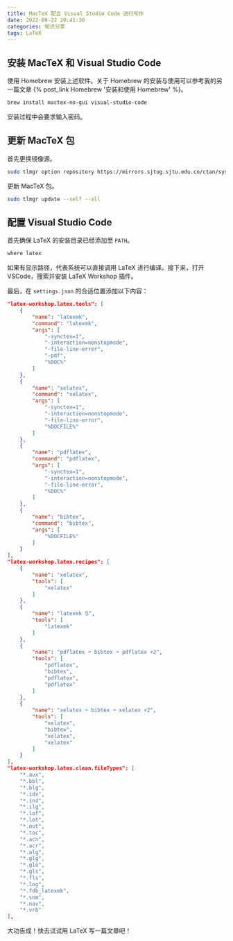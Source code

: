 ```yaml
---
title: MacTeX 配合 Visual Studio Code 进行写作
date: 2022-09-22 20:41:30
categories: 知识分享
tags: LaTeX
---
```



## 安装 MacTeX 和 Visual Studio Code

使用 Homebrew 安装上述软件。关于 Homebrew 的安装与使用可以参考我的另一篇文章 {% post_link Homebrew '安装和使用 Homebrew' %}。

```sh
brew install mactex-no-gui visual-studio-code
```

安装过程中会要求输入密码。

## 更新 MacTeX 包

首先更换镜像源。

```sh
sudo tlmgr option repository https://mirrors.sjtug.sjtu.edu.cn/ctan/systems/texlive/tlnet
```

更新 MacTeX 包。

```sh
sudo tlmgr update --self --all
```

## 配置 Visual Studio Code

首先确保 LaTeX 的安装目录已经添加至 `PATH`。

```sh
where latex
```

如果有显示路径，代表系统可以直接调用 LaTeX 进行编译。接下来，打开 VSCode，搜索并安装 LaTeX Workshop 插件。

最后，在 `settings.json` 的合适位置添加以下内容：

```json
"latex-workshop.latex.tools": [
	{
		"name": "latexmk",
		"command": "latexmk",
		"args": [
			"-synctex=1",
			"-interaction=nonstopmode",
			"-file-line-error",
			"-pdf",
			"%DOC%"
		]
	},
	{
		"name": "xelatex",
		"command": "xelatex",
		"args": [
			"-synctex=1",
			"-interaction=nonstopmode",
			"-file-line-error",
			"%DOCFILE%"
		]
	},
	{
		"name": "pdflatex",
		"command": "pdflatex",
		"args": [
			"-synctex=1",
			"-interaction=nonstopmode",
			"-file-line-error",
			"%DOC%"
		]
	},
	{
		"name": "bibtex",
		"command": "bibtex",
		"args": [
			"%DOCFILE%"
		]
	}
],
"latex-workshop.latex.recipes": [
	{
		"name": "xelatex",
		"tools": [
			"xelatex"
		]
	},
	{
		"name": "latexmk 🔃",
		"tools": [
			"latexmk"
		]
	},
	{
		"name": "pdflatex ➞ bibtex ➞ pdflatex ×2",
		"tools": [
			"pdflatex",
			"bibtex",
			"pdflatex",
			"pdflatex"
		]
	},
	{
		"name": "xelatex ➞ bibtex ➞ xelatex ×2",
		"tools": [
			"xelatex",
			"bibtex",
			"xelatex",
			"xelatex"
		]
	}
],
"latex-workshop.latex.clean.fileTypes": [
	"*.aux",
	"*.bbl",
	"*.blg",
	"*.idx",
	"*.ind",
	"*.ilg",
	"*.lof",
	"*.lot",
	"*.out",
	"*.toc",
	"*.acn",
	"*.acr",
	"*.alg",
	"*.glg",
	"*.glo",
	"*.gls",
	"*.fls",
	"*.log",
	"*.fdb_latexmk",
	"*.snm",
	"*.nav",
	"*.vrb"
],
```

大功告成！快去试试用 LaTeX 写一篇文章吧！